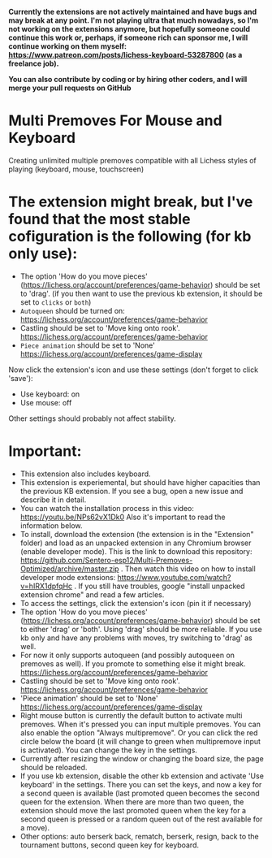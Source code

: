 **Currently the extensions are not actively maintained and have bugs and may break at any point. I'm not playing ultra that much nowadays, so I'm not working on the extensions anymore, but hopefully someone could continue this work or, perhaps, if someone rich can sponsor me, I will continue working on them myself: https://www.patreon.com/posts/lichess-keyboard-53287800 (as a freelance job).**

**You can also contribute by coding or by hiring other coders, and I will merge your pull requests on GitHub**

# Multi Premoves For Mouse and Keyboard
 Creating unlimited multiple premoves compatible with all Lichess styles of playing (keyboard, mouse, touchscreen)
 
# The extension might break, but I've found that the most stable cofiguration is the following (for kb only use):
- The option 'How do you move pieces' (https://lichess.org/account/preferences/game-behavior) should be set to 'drag'. (if you then want to use the previous kb extension, it should be set to `clicks` or `both`)
- `Autoqueen` should be turned on: https://lichess.org/account/preferences/game-behavior
- Castling should be set to 'Move king onto rook'. https://lichess.org/account/preferences/game-behavior
- `Piece animation` should be set to 'None' https://lichess.org/account/preferences/game-display

Now click the extension's icon and use these settings (don't forget to click 'save'):
- Use keyboard: on
- Use mouse: off

Other settings should probably not affect stability.
 
# Important:
- This extension also includes keyboard.
- This extension is experiemental, but should have higher capacities than the previous KB extension. If you see a bug, open a new issue and describe it in detail. 
- You can watch the installation process in this video: https://youtu.be/NPs62vX1Dk0
Also it's important to read the information below. 
- To install, download the extension (the extension is in the "Extension" folder) and load as an unpacked extension in any Chromium browser (enable developer mode). This is the link to download this repository: https://github.com/Sentero-esp12/Multi-Premoves-Optimized/archive/master.zip . Then watch this video on how to install developer mode extensions: https://www.youtube.com/watch?v=hIRX1dpfqHc . If you still have troubles, google "install unpacked extension chrome" and read a few articles.
- To access the settings, click the extension's icon (pin it if necessary)
- The option 'How do you move pieces' (https://lichess.org/account/preferences/game-behavior) should be set to either 'drag' or 'both'. Using 'drag' should be more reliable. If you use kb only and have any problems with moves, try switching to 'drag' as well. 
- For now it only supports autoqueen (and possibly autoqueen on premoves as well). If you promote to something else it might break. https://lichess.org/account/preferences/game-behavior
- Castling should be set to 'Move king onto rook'. https://lichess.org/account/preferences/game-behavior
- 'Piece animation' should be set to 'None' https://lichess.org/account/preferences/game-display
- Right mouse button is currently the default button to activate multi premoves. When it's pressed you can input multiple premoves. You can also enable the option "Always multipremove". Or you can click the red circle below the board (it will change to green when multipremove input is activated). You can change the key in the settings.
- Currently after resizing the window or changing the board size, the page should be reloaded. 
- If you use kb extension, disable the other kb extension and activate 'Use keyboard' in the settings. There you can set the keys, and now a key for a second queen is available (last promoted queen becomes the second queen for the extension. When there are more than two queen, the extension should move the last promoted queen when the key for a second queen is pressed or a random queen out of the rest available for a move). 
- Other options: auto berserk back, rematch, berserk, resign, back to the tournament buttons, second queen key for keyboard. 

